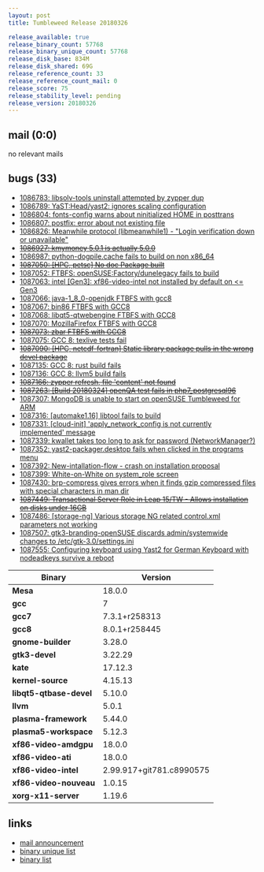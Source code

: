 ```yaml
---
layout: post
title: Tumbleweed Release 20180326

release_available: true
release_binary_count: 57768
release_binary_unique_count: 57768
release_disk_base: 834M
release_disk_shared: 69G
release_reference_count: 33
release_reference_count_mail: 0
release_score: 75
release_stability_level: pending
release_version: 20180326
---
```


## mail (0:0)

no relevant mails

## bugs (33)

<!--more-->

- [1086783: libsolv-tools uninstall attempted by zypper dup](https://bugzilla.opensuse.org/show_bug.cgi?id=1086783)
- [1086789: YaST:Head/yast2: ignores scaling configuration](https://bugzilla.opensuse.org/show_bug.cgi?id=1086789)
- [1086804: fonts-config warns about ninitialized HOME in posttrans](https://bugzilla.opensuse.org/show_bug.cgi?id=1086804)
- [1086807: postfix: error about not existing file](https://bugzilla.opensuse.org/show_bug.cgi?id=1086807)
- [1086826: Meanwhile protocol  (libmeanwhile1) - "Login verification down or unavailable"](https://bugzilla.opensuse.org/show_bug.cgi?id=1086826)
- ~~[1086927: kmymoney 5.0.1 is actually 5.0.0](https://bugzilla.opensuse.org/show_bug.cgi?id=1086927)~~
- [1086987: python-dogpile.cache fails to build on non x86_64](https://bugzilla.opensuse.org/show_bug.cgi?id=1086987)
- ~~[1087050: [HPC, petsc] No doc Package built](https://bugzilla.opensuse.org/show_bug.cgi?id=1087050)~~
- [1087052: FTBFS: openSUSE:Factory/dunelegacy fails to build](https://bugzilla.opensuse.org/show_bug.cgi?id=1087052)
- [1087063: intel [Gen3]: xf86-video-intel not installed by default on <= Gen3](https://bugzilla.opensuse.org/show_bug.cgi?id=1087063)
- [1087066: java-1_8_0-openjdk FTBFS with gcc8](https://bugzilla.opensuse.org/show_bug.cgi?id=1087066)
- [1087067: bin86 FTBFS with GCC8](https://bugzilla.opensuse.org/show_bug.cgi?id=1087067)
- [1087068: libqt5-qtwebengine FTBFS with GCC8](https://bugzilla.opensuse.org/show_bug.cgi?id=1087068)
- [1087070: MozillaFirefox FTBFS with GCC8](https://bugzilla.opensuse.org/show_bug.cgi?id=1087070)
- ~~[1087073: zbar FTBFS with GCC8](https://bugzilla.opensuse.org/show_bug.cgi?id=1087073)~~
- [1087075: GCC 8: texlive tests fail](https://bugzilla.opensuse.org/show_bug.cgi?id=1087075)
- ~~[1087090: [HPC, netcdf-fortran] Static library package pulls in the wrong devel package](https://bugzilla.opensuse.org/show_bug.cgi?id=1087090)~~
- [1087135: GCC 8: rust build fails](https://bugzilla.opensuse.org/show_bug.cgi?id=1087135)
- [1087136: GCC 8: llvm5 build fails](https://bugzilla.opensuse.org/show_bug.cgi?id=1087136)
- ~~[1087166: zypper refresh, file 'content' not found](https://bugzilla.opensuse.org/show_bug.cgi?id=1087166)~~
- ~~[1087263: [Build 20180324] openQA test fails in php7_postgresql96](https://bugzilla.opensuse.org/show_bug.cgi?id=1087263)~~
- [1087307: MongoDB is unable to start on openSUSE Tumbleweed for ARM](https://bugzilla.opensuse.org/show_bug.cgi?id=1087307)
- [1087316: [automake1.16] libtool fails to build](https://bugzilla.opensuse.org/show_bug.cgi?id=1087316)
- [1087331: [cloud-init] 'apply_network_config is not currently implemented' message](https://bugzilla.opensuse.org/show_bug.cgi?id=1087331)
- [1087339: kwallet takes too long to ask for password (NetworkManager?)](https://bugzilla.opensuse.org/show_bug.cgi?id=1087339)
- [1087352: yast2-packager.desktop fails when clicked in the programs menu](https://bugzilla.opensuse.org/show_bug.cgi?id=1087352)
- [1087392: New-intallation-flow - crash on installation proposal](https://bugzilla.opensuse.org/show_bug.cgi?id=1087392)
- [1087399: White-on-White on system_role screen](https://bugzilla.opensuse.org/show_bug.cgi?id=1087399)
- [1087430: brp-compress gives errors when it finds gzip compressed files with special characters in man dir](https://bugzilla.opensuse.org/show_bug.cgi?id=1087430)
- ~~[1087449: Transactional Server Role in Leap 15/TW - Allows installation on disks under 16GB](https://bugzilla.opensuse.org/show_bug.cgi?id=1087449)~~
- [1087486: [storage-ng] Various storage NG related control.xml parameters not working](https://bugzilla.opensuse.org/show_bug.cgi?id=1087486)
- [1087507: gtk3-branding-openSUSE discards admin/systemwide changes to /etc/gtk-3.0/settings.ini](https://bugzilla.opensuse.org/show_bug.cgi?id=1087507)
- [1087555: Configuring keyboard using Yast2 for German Keyboard with nodeadkeys survive a reboot](https://bugzilla.opensuse.org/show_bug.cgi?id=1087555)

Binary | Version
--- | ---
**Mesa** | 18.0.0
**gcc** | 7
**gcc7** | 7.3.1+r258313
**gcc8** | 8.0.1+r258445
**gnome-builder** | 3.28.0
**gtk3-devel** | 3.22.29
**kate** | 17.12.3
**kernel-source** | 4.15.13
**libqt5-qtbase-devel** | 5.10.0
**llvm** | 5.0.1
**plasma-framework** | 5.44.0
**plasma5-workspace** | 5.12.3
**xf86-video-amdgpu** | 18.0.0
**xf86-video-ati** | 18.0.0
**xf86-video-intel** | 2.99.917+git781.c8990575
**xf86-video-nouveau** | 1.0.15
**xorg-x11-server** | 1.19.6

## links

- [mail announcement](https://lists.opensuse.org/opensuse-factory/2018-03/msg00675.html)
- [binary unique list](http://download.tumbleweed.boombatower.com/20180326/rpm.unique.list)
- [binary list](http://download.tumbleweed.boombatower.com/20180326/rpm.list)
